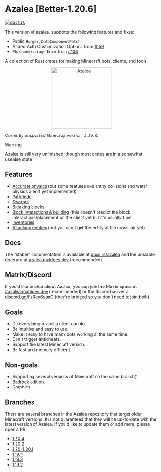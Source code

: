 # Azalea [Better-1.20.6]

[![docs.rs](https://img.shields.io/docsrs/azalea)](https://docs.rs/azalea)

This version of azalea, supports the following features and fixes:
* Public `Hunger`, `DataComponentPatch`
* Added Auth Customization Options from [#159](https://github.com/azalea-rs/azalea/pull/159)
* Fix `ChunkStorage` Error from [#158](https://github.com/azalea-rs/azalea/pull/158)

A collection of Rust crates for making Minecraft bots, clients, and tools.

<p align="center">
    <img src="https://github.com/azalea-rs/azalea/assets/27899617/b98a42df-5cf0-4d1f-ae7c-ecca333e3cab" alt="Azalea" height="200">
</p>


<!-- The line below is automatically read and updated by the migrate script, so don't change it manually. -->

_Currently supported Minecraft version: `1.20.6`._

> [!WARNING]
> Azalea is still very unfinished, though most crates are in a somewhat useable state

## Features

-   [Accurate physics](https://github.com/azalea-rs/azalea/blob/main/azalea-physics/src/lib.rs) (but some features like entity collisions and water physics aren't yet implemented)
-   [Pathfinder](https://azalea.matdoes.dev/azalea/pathfinder/index.html)
-   [Swarms](https://azalea.matdoes.dev/azalea/swarm/index.html)
-   [Breaking blocks](https://azalea.matdoes.dev/azalea/struct.Client.html#method.mine)
-   [Block interactions & building](https://azalea.matdoes.dev/azalea/struct.Client.html#method.block_interact) (this doesn't predict the block interactions/placement on the client yet but it's usually fine)
-   [Inventories](https://azalea.matdoes.dev/azalea/struct.Client.html#impl-ContainerClientExt-for-Client)
-   [Attacking entities](https://azalea.matdoes.dev/azalea/struct.Client.html#method.attack) (but you can't get the entity at the crosshair yet)

## Docs

The "stable" documentation is available at [docs.rs/azalea](https://docs.rs/azalea) and the unstable docs are at [azalea.matdoes.dev](https://azalea.matdoes.dev) (recommended).

## Matrix/Discord

If you'd like to chat about Azalea, you can join the Matrix space at [#azalea:matdoes.dev](https://matrix.to/#/#azalea:matdoes.dev) (recommended) or the Discord server at [discord.gg/FaRey6ytmC](https://discord.gg/FaRey6ytmC) (they're bridged so you don't need to join both).

## Goals

-   Do everything a vanilla client can do.
-   Be intuitive and easy to use.
-   Make it easy to have many bots working at the same time.
-   Don't trigger anticheats.
-   Support the latest Minecraft version.
-   Be fast and memory efficient.

## Non-goals

-   Supporting several versions of Minecraft on the same branch[\*](https://github.com/azalea-rs/azalea-viaversion).
-   Bedrock edition.
-   Graphics.

## Branches

There are several branches in the Azalea repository that target older Minecraft versions. It is not guaranteed that they will be up-to-date with the latest version of Azalea. If you'd like to update them or add more, please open a PR.

-   [1.20.4](https://github.com/azalea-rs/azalea/tree/1.20.4)
-   [1.20.2](https://github.com/azalea-rs/azalea/tree/1.20.2)
-   [1.20-1.20.1](https://github.com/azalea-rs/azalea/tree/1.20.1)
-   [1.19.4](https://github.com/azalea-rs/azalea/tree/1.19.4)
-   [1.19.3](https://github.com/azalea-rs/azalea/tree/1.19.3)
-   [1.19.2](https://github.com/azalea-rs/azalea/tree/1.19.2)
